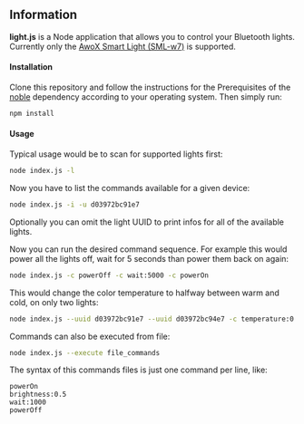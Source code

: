 ## Information
**light.js** is a Node application that allows you to control your Bluetooth lights.
Currently only the [AwoX Smart Light (SML-w7)](http://www.awox.com/connected-lighting/awox-smartlight/)
is supported.

#### Installation
Clone this repository and follow the instructions for the Prerequisites
of the [noble](https://github.com/sandeepmistry/noble) dependency according
to your operating system.
Then simply run:

```sh
npm install
```

#### Usage
Typical usage would be to scan for supported lights first:

```sh
node index.js -l
```

Now you have to list the commands available for a given device:

```sh
node index.js -i -u d03972bc91e7
```

Optionally you can omit the light UUID to print infos for all of the
available lights.

Now you can run the desired command sequence.
For example this would power all the lights off, wait for 5 seconds than
power them back on again:

```sh
node index.js -c powerOff -c wait:5000 -c powerOn
```

This would change the color temperature to halfway between warm
and cold, on only two lights:
```sh
node index.js --uuid d03972bc91e7 --uuid d03972bc94e7 -c temperature:0.5
```

Commands can also be executed from file:
```sh
node index.js --execute file_commands
```

The syntax of this commands files is just one command per line, like:
```
powerOn
brightness:0.5
wait:1000
powerOff
```
